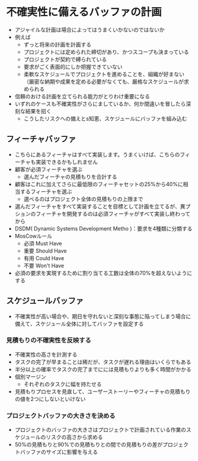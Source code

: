 # 不確実性に備えるバッファの計画

- アジャイルな計画は場合によってはうまくいかないのではないか
- 例えば
    - ずっと将来の計画を計画する
    - プロジェクトには定められた締切があり、かつスコープも決まっている
    - プロジェクトが契約で縛られている
    - 要求がごく表面的にしか把握できていない
    - 柔軟なスケジュールでプロジェクトを進めることを、組織が好まない（厳密な納期や成果を定める必要がなくても、厳格なスケジュールが求められる
- 信頼のおける計画を立てられる能力がとりわけ重要になる
- いずれのケースも不確実性がさらにましているか、何か間違いを冒したら深刻な結果を招く
    - こうしたリスクへの備えとs知恵、スケジュールにバッファを組み込む

## フィーチャバッファ

- こちらにあるフィーチャはすべて実装します。うまくいけば、こちらのフィーチャも実装できるかもしれません
- 顧客が必須フィーチャを選ぶ
    - 選んだフィーチャの見積もりを合計する
- 顧客はこれに加えてさらに最低限のフィーチャセットの25%から40%に相当するフィーチャを選ぶ
    - 選べるのはプロジェクト全体の見積もりの上限まで
- 選んだフィーチャをすべて実装することを目標として計画を立てるが、異プションのフィーチャを開発するのは必須フィーチャがすべて実装し終わってから
- DSDM( Dynamic Systems Development Metho )：要求を4種類に分類する
- MosCowルール
    - 必須 Must Have
    - 重要 Should Have
    - 有用 Could Have
    - 不要 Won't Have
- 必須の要求を実現するために割り当てる工数は全体の70%を超えないようにする

## スケジュールバッファ

- 不確実性が高い場合や、期日を守れないと深刻な事態に陥ってしまう場合に備えて、スケジュール全体に対してバッファを設定する

### 見積もりの不確実性を反映する

- 不確実性の高さを計測する
- タスクの完了が早まることは稀だが、タスクが遅れる理由はいくらでもある
- 半分以上の確率でタスクの完了までにには見積もりよりも多く時間がかかる
- 個別マージン
    - それぞれのタスクに幅を持たせる
- 見積もりプロセスを見直して、ユーザーストーリーやフィーチャの見積もりの値を2つにしないといけない

### プロジェクトバッファの大きさを決める

- プロジェクトのバッファの大きさはプロジェクトで計画されている作業のスケジュールのリスクの高さから求める
- 50%の見積もりと90%での見積もりとの間での見積もりの差がプロジェクトバッファのサイズに影響を与える
